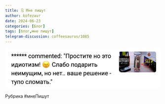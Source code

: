 ```yaml
---
title: 🗒 Мне пишут
author: kofezavr
date: 2024-06-23
categories: [Блог]
tags: [блог,мне пишут]
telegram-discussion: coffeesaurus/1085
--- 
```

![Мне пишут](/assets/img/posts/24/06/pishut.jpg)

Рубрика #мнеПишут